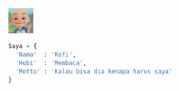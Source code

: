 <img src="https://github.com/rofid0ank/rofid0ank/blob/main/gambar/63581a1b25457536e4ff47941def2116.jpg" alt="gambar" width="10%">

```python
Saya = {
  'Nama'  : 'Rofi',
  'Hobi'  : 'Membaca',
  'Motto' : 'Kalau bisa dia kenapa harus saya'
}
```
